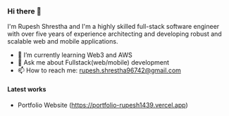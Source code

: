 ### Hi there 👋

I'm Rupesh Shrestha and I'm a highly skilled full-stack software engineer with over five years of experience architecting and developing robust and scalable web and mobile applications.

- 🌱 I’m currently learning Web3 and AWS
- 💬 Ask me about Fullstack(web/mobile) development
- 📫 How to reach me: rupesh.shrestha96742@gmail.com

#### Latest works

- Portfolio Website (https://portfolio-rupesh1439.vercel.app)


